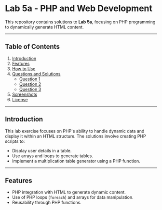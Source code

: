 # Lab 5a - PHP and Web Development

This repository contains solutions to **Lab 5a**, focusing on PHP programming to dynamically generate HTML content.

---

## Table of Contents

1. [Introduction](#introduction)  
2. [Features](#features)  
3. [How to Use](#how-to-use)  
4. [Questions and Solutions](#questions-and-solutions)  
   - [Question 1](#question-1---display-user-details)  
   - [Question 2](#question-2---display-students-table)  
   - [Question 3](#question-3---multiplication-table)  
5. [Screenshots](#screenshots)  
6. [License](#license)  

---

## Introduction

This lab exercise focuses on PHP's ability to handle dynamic data and display it within an HTML structure. The solutions involve creating PHP scripts to:
- Display user details in a table.
- Use arrays and loops to generate tables.
- Implement a multiplication table generator using a PHP function.

---

## Features

- PHP integration with HTML to generate dynamic content.
- Use of PHP loops (`foreach`) and arrays for data manipulation.
- Reusability through PHP functions.


